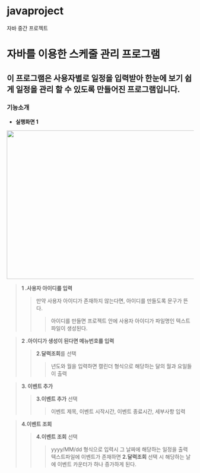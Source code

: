 # javaproject
자바 중간 프로젝트

# 자바를 이용한 스케줄 관리 프로그램

이 프로그램은 사용자별로 일정을 입력받아 한눈에 보기 쉽게 일정을 관리 할 수 있도록 만들어진 프로그램입니다.
-----------
### 기능소개
+ **실행화면 1**
<img src = "https://github.com/user-attachments/assets/1546d964-649d-4c9c-a50f-19a916de77c6" width = "1000" height="400"/>


> **1 .사용자 아이디를 입력**
> > 만약 사용자 아이디가 존재하지 않는다면, 아이디를 만들도록 문구가 뜬다.
> > >아이디를 만들면 프로젝트 안에 사용자 아이디가 파일명인 텍스트파일이 생성된다.


> **2 .아이디가 생성이 된다면 메뉴번호를 입력**
> > **2.달력조회**를 선택
> > >년도와 월을 입력하면 캘린더 형식으로 해당하는 달의 월과 요일들이 출력


> **3. 이벤트 추가**
> > **3.이벤트 추가** 선택
> > >이벤트 제목, 이벤트 시작시간, 이벤트 종료시간, 세부사항 입력


> **4.이벤트 조회**
> >**4.이벤트 조회** 선택
> > >yyyy/MM/dd 형식으로 입력시 그 날짜에 해당하는 일정을 출력
> > > 텍스트파일에 이벤트가 존재하면  **2.달력조회** 선택 시 해당하는 날에 이벤트 카운터가 하나 증가하게 된다.



